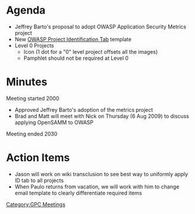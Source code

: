 # Agenda

  - Jeffrey Barto's proposal to adopt OWASP Application Security Metrics
    project
  - New [OWASP Project Identification
    Tab](:Template:OWASP_Project_Identification_Tab "wikilink") template
  - Level 0 Projects
      - Icon (1 dot for a "0" level project offsets all the images)
      - Pamphlet should not be required at Level 0

# Minutes

Meeting started 2000

  - Approved Jeffrey Barto's adoption of the metrics project
  - Brad and Matt will meet with Nick on Thursday (6 Aug 2009) to
    discuss applying OpenSAMM to OWASP

Meeting ended 2030

# Action Items

  - Jason will work on wiki transclusion to see best way to uniformly
    apply ID tab to all projects
  - When Paulo returns from vacation, we will work with him to change
    email template to clearly differentiate required items

[Category:GPC Meetings](Category:GPC_Meetings "wikilink")